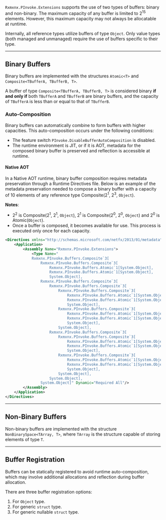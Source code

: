 ﻿`Rxmxnx.PInvoke.Extensions` supports the use of two types of buffers: binary and non-binary. The maximum capacity of any
buffer is limited to 2<sup>15</sup> elements. However, this maximum capacity may not always be allocatable at runtime.

Internally, all reference types utilize buffers of type `Object`. Only value types (both managed and unmanaged) require
the use of buffers specific to their type.

---

## Binary Buffers

Binary buffers are implemented with the structures `Atomic<T>` and `Composite<TBufferA, TBufferB, T>`.

A buffer of type `Composite<TBufferA, TBufferB, T>` is considered binary **if and only if** both `TBufferA` and
`TBufferB` are binary buffers, and the capacity of `TBufferA` is less than or equal to that of `TBufferB`.

### Auto-Composition

Binary buffers can automatically combine to form buffers with higher capacities. This auto-composition occurs under the
following conditions:

- The feature switch `PInvoke.DisableBufferAutoComposition` is disabled.
- The runtime environment is JIT, or if it is AOT, metadata for the composed binary buffer is preserved and reflection
  is accessible at runtime.

#### Native AOT

In a Native AOT runtime, binary buffer composition requires metadata preservation through a Runtime Directives file.
Below is an example of the metadata preservation needed to compose a binary buffer with a capacity of 10 elements of any
reference type Composite(2<sup>1</sup>, 2<sup>3</sup>, `Object`).

**Notes**: 
* 2<sup>2</sup> is Composite(2<sup>1</sup>, 2<sup>1</sup>, `Object`), 2<sup>1</sup> is
Composite(2<sup>0</sup>, 2<sup>0</sup>, `Object`) and 2<sup>0</sup> is Atomic(`Object`).
* Once a buffer is composed, it becomes available for use. This process is executed only once for each capacity.

```xml
<Directives xmlns="http://schemas.microsoft.com/netfx/2013/01/metadata">
    <Application>
        <Assembly Name="Rxmxnx.PInvoke.Extensions">
            <Type Name="
            Rxmxnx.PInvoke.Buffers.Composite`3[
                Rxmxnx.PInvoke.Buffers.Composite`3[
                    Rxmxnx.PInvoke.Buffers.Atomic`1[System.Object], 
                    Rxmxnx.PInvoke.Buffers.Atomic`1[System.Object], 
                    System.Object],
                Rxmxnx.PInvoke.Buffers.Composite`3[
                    Rxmxnx.PInvoke.Buffers.Composite`3[
                        Rxmxnx.PInvoke.Buffers.Composite`3[
                            Rxmxnx.PInvoke.Buffers.Atomic`1[System.Object], 
                            Rxmxnx.PInvoke.Buffers.Atomic`1[System.Object], 
                            System.Object], 
                        Rxmxnx.PInvoke.Buffers.Composite`3[
                            Rxmxnx.PInvoke.Buffers.Atomic`1[System.Object], 
                            Rxmxnx.PInvoke.Buffers.Atomic`1[System.Object], 
                            System.Object], 
                        System.Object], 
                    Rxmxnx.PInvoke.Buffers.Composite`3[
                        Rxmxnx.PInvoke.Buffers.Composite`3[
                            Rxmxnx.PInvoke.Buffers.Atomic`1[System.Object], 
                            Rxmxnx.PInvoke.Buffers.Atomic`1[System.Object], 
                            System.Object], 
                        Rxmxnx.PInvoke.Buffers.Composite`3[
                            Rxmxnx.PInvoke.Buffers.Atomic`1[System.Object], 
                            Rxmxnx.PInvoke.Buffers.Atomic`1[System.Object], 
                            System.Object], 
                        System.Object], 
                    System.Object], 
                System.Object]" Dynamic="Required All"/>
        </Assembly>
    </Application>
</Directives>
```

---

## Non-Binary Buffers

Non-binary buffers are implemented with the structure `NonBinarySpace<TArray, T>`, where `TArray` is the structure
capable of storing elements of type `T`.

---

## Buffer Registration

Buffers can be statically registered to avoid runtime auto-composition, which may involve additional allocations and
reflection during buffer allocation.

There are three buffer registration options:

1. For `Object` type.
2. For generic `struct` type.
3. For generic nullable `struct` type.
